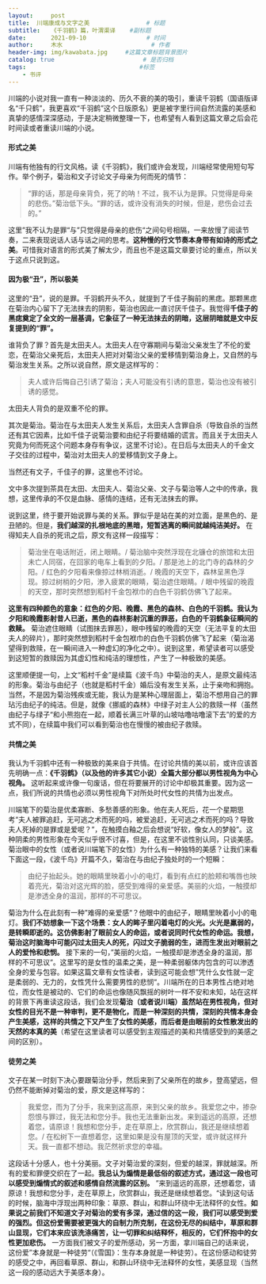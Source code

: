 ```yaml
---
layout:     post                       
title:  川端康成与文字之美                # 标题
subtitle:   《千羽鹤》篇，叶渭渠译    #副标题
date:       2021-09-10                 # 时间
author:     木水                         # 作者
header-img: img/kawabata.jpg     #这篇文章标题背景图片
catalog: true                         # 是否归档
tags:                                #标签
    - 书评
---
```

川端的小说对我一直有一种淡淡的、历久不衰的美的吸引，重读千羽鹤（国语版译名“千只鹤”，我更喜欢“千羽鹤”这个日版原名）更是被字里行间自然流露的美感和真挚的感情深深感动，于是决定稍微整理一下，也希望有人看到这篇文章之后会花时间读或者重读川端的小说。

#### 形式之美
川端有他独有的行文风格。读《千羽鹤》，我们或许会发现，川端经常使用短句写作。举个例子，菊治和文子讨论文子母亲为何而死的情节：
>“罪的话，那是母亲背负，死了的呐！不过，我不认为是罪。只觉得是母亲的悲伤。”菊治低下头。“罪的话，或许没有消失的时候，但是，悲伤会过去的。”

这里”我不认为是罪“与”只觉得是母亲的悲伤“之间句号相隔，一来放慢了阅读节奏，二来表现说话人话与话之间的思考。**这种慢的行文节奏本身带有如诗的形式之美**。可惜我对语言的形式美了解太少，而且也不是这篇文章要讨论的重点，所以关于这点只说到这。

####  因为极“丑”，所以极美
这里的“丑”，说的是罪。千羽鹤开头不久，就提到了千佳子胸前的黑痣。那颗黑痣在菊治内心留下了无法抹去的阴影，菊治也因此一直讨厌千佳子。我觉得**千佳子的黑痣奠定了全文的一层基调，它象征了一种无法抹去的阴暗，这层阴暗就是文中反复提到的“罪”。**

谁背负了罪？首先是太田夫人。太田夫人在守寡期间与菊治父亲发生了不伦的爱恋，在菊治父亲死后，太田夫人把对对菊治父亲的爱移情到菊治身上，又自然的与菊治发生关系。之所以说自然，原文是这样写的：
> 夫人或许后悔自己引诱了菊治；夫人可能没有引诱的意思，菊治也没有被引诱的感觉。

太田夫人背负的是双重不伦的罪。

其次是菊治。菊治在与太田夫人发生关系后，太田夫人含罪自杀（导致自杀的当然还有其它因素，比如千佳子说菊治要和由纪子将要结婚的谎言。而且关于太田夫人究竟为何而死这个问题本身存有争议，这里不讨论）。在日后与太田夫人的千金文子交往的过程中，菊治对太田夫人的爱移情到文子身上。

当然还有文子，千佳子的罪，这里也不讨论。

文中多次提到茶具在太田、太田夫人、菊治父亲、文子与菊治等人之中的传承，我想，这里传承的不仅是血脉、感情的连结，还有无法抹去的罪。

说到这里，终于要开始说罪与美的关系。罪似乎是站在美的对立面，是黑色的、是丑陋的。但是，**我们越深的扎根地底的黑暗，短暂逃离的瞬间就越纯洁美好。** 在得知夫人自杀的死讯之后，原文有这样一段描写：
> 菊治坐在电话附近，闭上眼睛。/ 菊治脑中突然浮现在北镰仓的旅馆和太田未亡人同宿，在回家的电车上看到的夕阳。/ 那是池上的北门寺的森林的夕阳。/ 红色的夕阳看来像掠过林梢消逝。/ 晚霞的天空下，森林呈黑色浮现。掠过树梢的夕阳，渗入疲累的眼睛，菊治遮住眼睛。/ 眼中残留的晚霞的天空，那时突然想到稻村千金包袱巾的白色千羽鹤仿佛飞了起来。

**这里有四种颜色的意象：红色的夕阳、晚霞、黑色的森林、白色的千羽鹤。我认为夕阳和晚霞影射昔人已逝，黑色的森林影射沉重的罪恶，白色的千羽鹤象征瞬间的救赎。** 菊治遮住眼睛（试图抹去罪恶），眼中残留的晚霞的天空（无法平复的太田夫人的碎片），那时突然想到稻村千金包袱巾的白色千羽鹤仿佛飞了起来（菊治渴望得到救赎，在一瞬间进入一种虚幻的净化之中）。说到这里，希望读者可以感受到这短暂的救赎因为其虚幻性和纯洁的理想性，产生了一种极致的美感。

这里顺便提一句，上文“稻村千金”是续篇《波千鸟》中菊治的夫人，是原文最纯洁的形象。菊治与由纪子（也就是稻村千金）婚后没有发生关系，止于亲吻和拥抱。当然，不是因为菊治残疾或无能，我认为是某种心理层面上，菊治不想用自己的罪玷污由纪子的纯洁。但是，就像《挪威的森林》中绿子对主人公的救赎一样（虽然由纪子与绿子“和小熊抱在一起，顺着长满三叶草的山坡咕噜咕噜滚下去”的爱的方式不同），在续篇中我们可以看到菊治也在慢慢的被由纪子救赎。

#### 共情之美
我认为千羽鹤中还有一种极致的美来自于共情。在讨论共情的美以前，或许应该首先明确一点：**《千羽鹤》（以及他的许多其它小说）全篇大部分都以男性视角为中心视角。** 这听起来或许像一句废话，但在将要展开的讨论中却极其重要。因为这一点，我们所说的共情也必须以男性视角下对所处时代女性的共情为出发点。

川端笔下的菊治是优柔寡断、多愁善感的形象。他在夫人死后，花一个星期思考“夫人被罪追赶，无可逃之术而死的吗，被爱追赶，无可逃之术而死的吗？导致夫人死掉的是罪或是爱呢？”，在触摸白釉之后会想说“好软，像女人的梦般”。这种阴柔的男性形象在今天似乎很不讨喜，但是，在这里不谈性别认同，只谈美感。菊治眼中的女性（或者说川端笔下的女性）为什么有一种独特的美感？让我们来看下面这一段，《波千鸟》开篇不久，菊治在与由纪子独处时的一个短瞬：
>由纪子抬起头。她的眼睛里映着小小的电灯，看到有点红的脸颊和嘴唇也映着亮光，菊治对这光辉的脸，感受到难得的亲爱感。美丽的火焰，一触摸却是渗透全身的温润，那样的不可思议。

菊治为什么在此刻有一种”难得的亲爱感“？他眼中的由纪子，眼睛里映着小小的电灯。**我们不妨想象一下这个场景：女人的眸子里闪着电灯的火光。火光是羸弱的，是转瞬即逝的。这仿佛影射了眼前女人的命运，或者说同时代女性的命运。我想，菊治这时脑海中可能闪过太田夫人的死，闪过文子脆弱的生，进而生发出对眼前之人的爱怜和悲悯。** 接下来的一句，”美丽的火焰，一触摸却是渗透全身的温润，那样的不可思议“。这里写的是女性的温柔之美，是一种柔弱躯体内包含的可以渗透全身的爱与包容。如果这篇文章有女性读者，读到这可能会想”凭什么女性就一定是柔弱的、无力的，女性凭什么需要男性的悲悯“。川端所在的日本男性占绝对地位，而女性是被动的、它们的命运也像随风飘摇的树叶一样不安和未知，站在这样的背景下再重读这段话，我们会发现**菊治（或者说川端）虽然站在男性视角，但对女性的目光不是一种审判，更不是物化，而是一种深刻的共情，深刻的共情本身会产生美感，这样的共情之下又产生了女性的美感，而后者是由眼前的女性散发出的天然的本真的美**（希望在这里读者可以感受到主观描述的美和共情感受到的美感之间的区别）。

#### 徒劳之美
文子在某一时刻下决心要跟菊治分手，然后来到了父亲所在的故乡，登高望远，但仍然不能断掉对菊治的爱，原文是这样写的：
>我爱您，而为了分手，我来到这高原，来到父亲的故乡。我爱您之中，掺杂怨恨与罪过，我无法和您分手。我也无法重新出发。来到遥远的高原，还想着您，请原谅！我想和您分手，走在草原上，欣赏群山，我还是继续想着您。/ 在松树下一直想着您，这里如果是没有屋顶的天堂，或许就这样升天。我一直都不想动。我茫然祈求您的幸福。

这段话十分感人，也十分美丽。文子对菊治爱的深刻，但爱的越深，罪就越深。所有的爱和罪便交织在了一起。**我总认为煽情是最低俗的叙述方式，通过这一段也可以感受到煽情式的叙述和感情自然流露的区别。** ”来到遥远的高原，还想着您，请原谅！我想和您分手，走在草原上，欣赏群山，我还是继续想着您。“读到这句话的时候，脑海中浮现出两种印象：草原、群山，和群山环绕中无法释怀的女性。**如果说之前我们不知道文子对菊治的爱有多深，通过信的这一段，我们可以感受到爱的强烈。但这份爱需要被更强大的自制力所克制，在这份无尽的纠结中，草原和群山显现，它们本来应该洗涤痛苦，让一切罪和纠结释怀，相反的，它们怀抱中的女性更加悲伤。** 一方面我们被文子的爱所感动，另一方面，拿川端自己的话来说，这份爱”本身就是一种徒劳“（《雪国》：生存本身就是一种徒劳）。在这份感动和徒劳的感受之中，再回看草原、群山，和群山环绕中无法释怀的女性，美感显现（当然这一段的感动远大于美感本身）。

